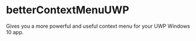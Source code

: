 # betterContextMenuUWP
Gives you a more powerful and useful context menu for your UWP Windows 10 app.
